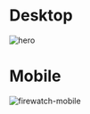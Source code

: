 # Desktop

![hero](https://github.com/user-attachments/assets/1dc3d25d-2928-444e-a12e-e6f6c8910c6c)

# Mobile

![firewatch-mobile](https://github.com/user-attachments/assets/432414bb-646b-4c7c-a041-d80a95442077)
